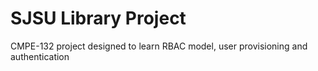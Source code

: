 # SJSU Library Project
 CMPE-132 project designed to learn RBAC model, user provisioning and authentication
